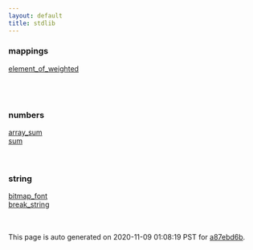 ```yaml
---
layout: default
title: stdlib
---
```



### mappings

<div class='container'>
<div class='row'>
<div class='col-sm-3'>
<div><a href='mappings/element_of_weighted.html'>element_of_weighted</a></div>
</div>
<div>&nbsp;</div>
<div>&nbsp;</div>
<div>&nbsp;</div>
</div>
</div>

### numbers

<div class='container'>
<div class='row'>
<div class='col-sm-3'>
<div><a href='numbers/array_sum.html'>array_sum</a></div>
</div>
<div class='col-sm-3'>
<div><a href='numbers/sum.html'>sum</a></div>
</div>
<div>&nbsp;</div>
<div>&nbsp;</div>
</div>
</div>

### string

<div class='container'>
<div class='row'>
<div class='col-sm-3'>
<div><a href='string/bitmap_font.html'>bitmap_font</a></div>
</div>
<div class='col-sm-3'>
<div><a href='string/break_string.html'>break_string</a></div>
</div>
<div>&nbsp;</div>
<div>&nbsp;</div>
</div>
</div>



This page is auto generated on 2020-11-09 01:08:19 PST for [a87ebd6b](https://github.com/fluffos/fluffos/tree/a87ebd6b).


